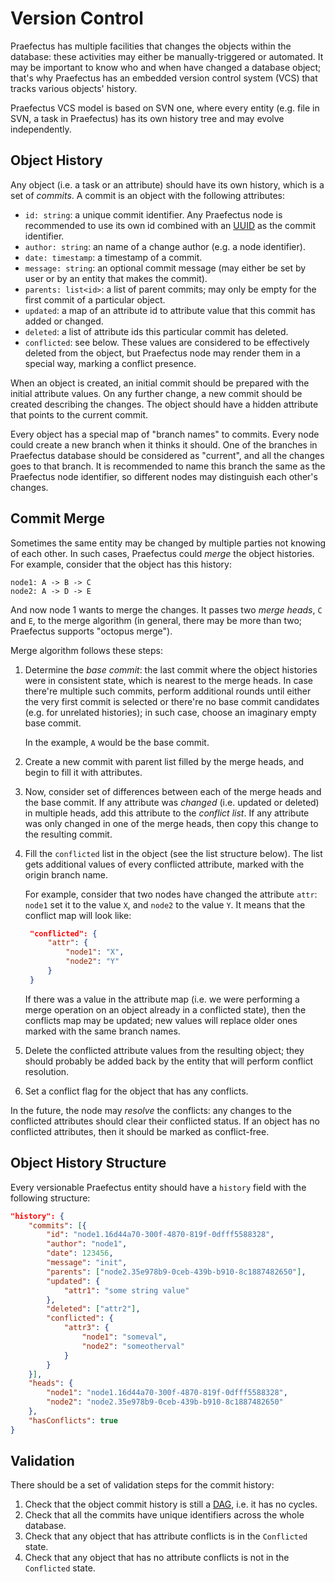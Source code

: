 Version Control
===============

Praefectus has multiple facilities that changes the objects within the database:
these activities may either be manually-triggered or automated. It may be
important to know who and when have changed a database object; that's why
Praefectus has an embedded version control system (VCS) that tracks various
objects' history.

Praefectus VCS model is based on SVN one, where every entity (e.g. file in SVN,
a task in Praefectus) has its own history tree and may evolve independently.

Object History
--------------

Any object (i.e. a task or an attribute) should have its own history, which is a
set of _commits_. A commit is an object with the following attributes:

- `id: string`: a unique commit identifier. Any Praefectus node is recommended
  to use its own id combined with an [UUID][uuid] as the commit identifier.
- `author: string`: an name of a change author (e.g. a node identifier).
- `date: timestamp`: a timestamp of a commit.
- `message: string`: an optional commit message (may either be set by user or by
  an entity that makes the commit).
- `parents: list<id>`: a list of parent commits; may only be empty for the first
  commit of a particular object.
- `updated`: a map of an attribute id to attribute value that this commit has
  added or changed.
- `deleted`: a list of attribute ids this particular commit has deleted.
- `conflicted`: see below. These values are considered to be effectively deleted
  from the object, but Praefectus node may render them in a special way, marking
  a conflict presence.

When an object is created, an initial commit should be prepared with the initial
attribute values. On any further change, a new commit should be created
describing the changes. The object should have a hidden attribute that points to
the current commit.

Every object has a special map of "branch names" to commits. Every node could
create a new branch when it thinks it should. One of the branches in Praefectus
database should be considered as "current", and all the changes goes to that
branch. It is recommended to name this branch the same as the Praefectus node
identifier, so different nodes may distinguish each other's changes.

Commit Merge
------------

Sometimes the same entity may be changed by multiple parties not knowing of each
other. In such cases, Praefectus could _merge_ the object histories. For
example, consider that the object has this history:

```
node1: A -> B -> C
node2: A -> D -> E
```

And now node 1 wants to merge the changes. It passes two _merge heads_, `C` and
`E`, to the merge algorithm (in general, there may be more than two; Praefectus
supports "octopus merge").

Merge algorithm follows these steps:

1. Determine the _base commit_: the last commit where the object histories were
   in consistent state, which is nearest to the merge heads. In case there're
   multiple such commits, perform additional rounds until either the very first
   commit is selected or there're no base commit candidates (e.g. for unrelated
   histories); in such case, choose an imaginary empty base commit.

   In the example, `A` would be the base commit.
2. Create a new commit with parent list filled by the merge heads, and begin to
   fill it with attributes.
3. Now, consider set of differences between each of the merge heads and the base
   commit. If any attribute was _changed_ (i.e. updated or deleted) in multiple
   heads, add this attribute to the _conflict list_. If any attribute was only
   changed in one of the merge heads, then copy this change to the resulting
   commit.
4. Fill the `conflicted` list in the object (see the list structure below). The
   list gets additional values of every conflicted attribute, marked with the
   origin branch name.

   For example, consider that two nodes have changed the attribute `attr`:
   `node1` set it to the value `X`, and `node2` to the value `Y`. It means that
   the conflict map will look like:

   ```json
    "conflicted": {
        "attr": {
            "node1": "X",
            "node2": "Y"
        }
    }
   ```

   If there was a value in the attribute map (i.e. we were performing a merge
   operation on an object already in a conflicted state), then the conflicts map
   may be updated; new values will replace older ones marked with the same
   branch names.
5. Delete the conflicted attribute values from the resulting object; they should
   probably be added back by the entity that will perform conflict resolution.
6. Set a conflict flag for the object that has any conflicts.

In the future, the node may _resolve_ the conflicts: any changes to the
conflicted attributes should clear their conflicted status. If an object has no
conflicted attributes, then it should be marked as conflict-free.

Object History Structure
------------------------

Every versionable Praefectus entity should have a `history` field with the
following structure:

```json
"history": {
    "commits": [{
        "id": "node1.16d44a70-300f-4870-819f-0dfff5588328",
        "author": "node1",
        "date": 123456,
        "message": "init",
        "parents": ["node2.35e978b9-0ceb-439b-b910-8c1887482650"],
        "updated": {
            "attr1": "some string value"
        },
        "deleted": ["attr2"],
        "conflicted": {
            "attr3": {
                "node1": "someval",
                "node2": "someotherval"
            }
        }
    }],
    "heads": {
        "node1": "node1.16d44a70-300f-4870-819f-0dfff5588328",
        "node2": "node2.35e978b9-0ceb-439b-b910-8c1887482650"
    },
    "hasConflicts": true
}
```

Validation
----------

There should be a set of validation steps for the commit history:

1. Check that the object commit history is still a [DAG][dag], i.e. it has no
   cycles.
2. Check that all the commits have unique identifiers across the whole database.
3. Check that any object that has attribute conflicts is in the `Conflicted`
   state.
4. Check that any object that has no attribute conflicts is not in the
   `Conflicted` state.

[dag]: https://en.wikipedia.org/wiki/Directed_acyclic_graph
[uuid]: https://tools.ietf.org/html/rfc4122
